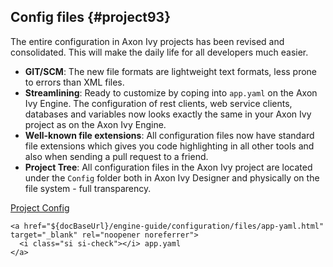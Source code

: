 ## Config files {#project93}

The entire configuration in Axon Ivy projects has been revised and consolidated.
This will make the daily life for all developers much easier.

- __GIT/SCM__: The new file formats are lightweight text formats, less prone to errors than XML files.
- __Streamlining__: Ready to customize by coping into `app.yaml` on the Axon Ivy Engine. The configuration of rest clients, web service clients, databases and variables now looks exactly the same in your Axon Ivy project as on the Axon Ivy Engine.
- __Well-known file extensions__: All configuration files now have standard file extensions which gives you code highlighting in all other tools and also when sending a pull request to a friend.
- __Project Tree__: All configuration files in the Axon Ivy project are located under the `Config` folder both in Axon Ivy Designer and physically on the file system - full transparency.


<div class="short-links">
	<a href="${docBaseUrl}/designer-guide/configuration/index.html" target="_blank" rel="noopener noreferrer">
	  <i class="si si-check"></i> Project Config
	</a>
	
	<a href="${docBaseUrl}/engine-guide/configuration/files/app-yaml.html" target="_blank" rel="noopener noreferrer">
	  <i class="si si-check"></i> app.yaml
	</a>
</div>
